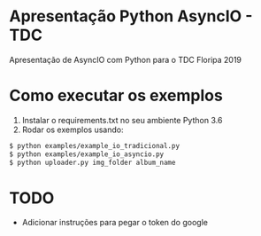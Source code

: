 # Apresentação Python AsyncIO - TDC

Apresentação de AsyncIO com Python para o TDC Floripa 2019


# Como executar os exemplos

1. Instalar o requirements.txt no seu ambiente Python 3.6
2. Rodar os exemplos usando:
```sh
$ python examples/example_io_tradicional.py
$ python examples/example_io_asyncio.py
$ python uploader.py img_folder album_name
```

# TODO

* Adicionar instruções para pegar o token do google
